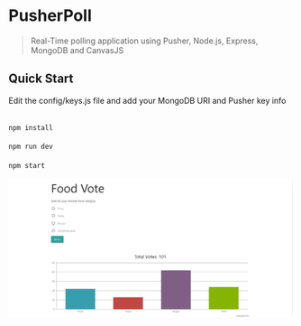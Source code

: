 # PusherPoll

> Real-Time polling application using Pusher, Node.js, Express, MongoDB and CanvasJS

## Quick Start

Edit the config/keys.js file and add your MongoDB URI and Pusher key info

```bash

npm install

npm run dev

npm start
```

![This is an image](https://github.com/The-Naty/pusher-poll/blob/main/readmeimg/Untitled.png)

